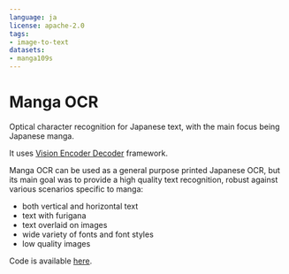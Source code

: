 ```yaml
---
language: ja
license: apache-2.0
tags:
- image-to-text
datasets:
- manga109s
---
```


# Manga OCR

Optical character recognition for Japanese text, with the main focus being Japanese manga.

It uses [Vision Encoder Decoder](https://huggingface.co/docs/transformers/model_doc/vision-encoder-decoder) framework.

Manga OCR can be used as a general purpose printed Japanese OCR, but its main goal was to provide a high quality
text recognition, robust against various scenarios specific to manga:
- both vertical and horizontal text
- text with furigana
- text overlaid on images
- wide variety of fonts and font styles
- low quality images

Code is available [here](https://github.com/kha-white/manga_ocr).
